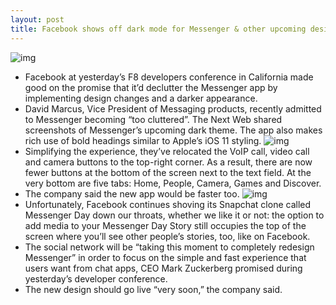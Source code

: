```yaml
---
layout: post
title: Facebook shows off dark mode for Messenger & other upcoming design changes
---
```

![img](http://media.idownloadblog.com/wp-content/uploads/2018/05/Facebook-Messenger-redesign-003.jpg)
* Facebook at yesterday’s F8 developers conference in California made good on the promise that it’d declutter the Messenger app by implementing design changes and a darker appearance.
* David Marcus, Vice President of Messaging products, recently admitted to Messenger becoming “too cluttered”. The Next Web shared screenshots of Messenger’s upcoming dark theme. The app also makes rich use of bold headings similar to Apple’s iOS 11 styling.
![img](http://media.idownloadblog.com/wp-content/uploads/2018/05/Facebook-Messenger-redesign-001.jpg)
* Simplifying the experience, they’ve relocated the VoIP call, video call and camera buttons to the top-right corner. As a result, there are now fewer buttons at the bottom of the screen next to the text field. At the very bottom are five tabs: Home, People, Camera, Games and Discover.
* The company said the new app would be faster too.
![img](http://media.idownloadblog.com/wp-content/uploads/2018/05/Facebook-Messenger-redesign-002.jpg)
* Unfortunately, Facebook continues shoving its Snapchat clone called Messenger Day down our throats, whether we like it or not: the option to add media to your Messenger Day Story still occupies the top of the screen where you’ll see other people’s stories, too, like on Facebook.
* The social network will be “taking this moment to completely redesign Messenger” in order to focus on the simple and fast experience that users want from chat apps, CEO Mark Zuckerberg promised during yesterday’s developer conference.
* The new design should go live “very soon,” the company said.

